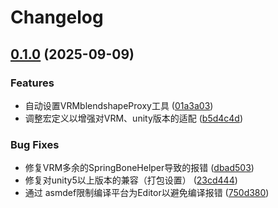 # Changelog

## [0.1.0](https://github.com/maoxig/VroidMMDTools/compare/v0.0.4...v0.1.0) (2025-09-09)


### Features

* 自动设置VRMblendshapeProxy工具 ([01a3a03](https://github.com/maoxig/VroidMMDTools/commit/01a3a03ede5609456b4f506368585f34cddb0a2f))
* 调整宏定义以增强对VRM、unity版本的适配 ([b5d4c4d](https://github.com/maoxig/VroidMMDTools/commit/b5d4c4d109048df0d9b162c60fdada6d366ac6a9))


### Bug Fixes

* 修复VRM多余的SpringBoneHelper导致的报错 ([dbad503](https://github.com/maoxig/VroidMMDTools/commit/dbad503fdc0c3256e1e47d9f3dd91ab67f85da0e))
* 修复对unity5以上版本的兼容（打包设置） ([23cd444](https://github.com/maoxig/VroidMMDTools/commit/23cd444956c55bd0b336555a6b4ec6fd0d9f9543))
* 通过 asmdef限制编译平台为Editor以避免编译报错 ([750d380](https://github.com/maoxig/VroidMMDTools/commit/750d380567f2852db5b357f3ce3d76ccedfa85ef))
